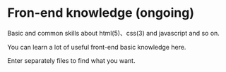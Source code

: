 # Fron-end knowledge (ongoing)
Basic and common skills about html(5)、css(3) and javascript and so on.

You can learn a lot of useful front-end basic knowledge here.

Enter separately files to find what you want.
